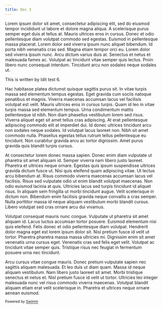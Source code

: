 ```yaml
---
title: Doc 1
---
```

Lorem ipsum dolor sit amet, consectetur adipiscing elit, sed do eiusmod tempor incididunt ut labore et dolore magna aliqua. A scelerisque purus semper eget duis at tellus at. Mauris ultrices eros in cursus. Donec et odio pellentesque diam volutpat commodo sed egestas. Euismod in pellentesque massa placerat. Lorem dolor sed viverra ipsum nunc aliquet bibendum. Id porta nibh venenatis cras sed. Magna etiam tempor orci eu. Lorem dolor sed viverra ipsum nunc. Arcu dictum varius duis at. Senectus et netus et malesuada fames ac. Volutpat ac tincidunt vitae semper quis lectus. Proin libero nunc consequat interdum. Tincidunt arcu non sodales neque sodales ut.

This is written by Idit test 6.

Hac habitasse platea dictumst quisque sagittis purus sit. In vitae turpis massa sed elementum tempus egestas. Eget gravida cum sociis natoque penatibus et magnis. Viverra maecenas accumsan lacus vel facilisis volutpat est velit. Mauris ultrices eros in cursus turpis. Quam id leo in vitae turpis massa sed elementum tempus. Urna condimentum mattis pellentesque id nibh. Non diam phasellus vestibulum lorem sed risus. Viverra aliquet eget sit amet tellus cras adipiscing. At erat pellentesque adipiscing commodo elit at imperdiet dui. Id donec ultrices tincidunt arcu non sodales neque sodales. Id volutpat lacus laoreet non. Nibh sit amet commodo nulla. Phasellus egestas tellus rutrum tellus pellentesque eu tincidunt. Non curabitur gravida arcu ac tortor dignissim. Amet purus gravida quis blandit turpis cursus.

At consectetur lorem donec massa sapien. Donec enim diam vulputate ut pharetra sit amet aliquam id. Semper viverra nam libero justo laoreet. Pharetra et ultrices neque ornare. Egestas quis ipsum suspendisse ultrices gravida dictum fusce ut. Nisi quis eleifend quam adipiscing vitae. Ut lectus arcu bibendum at. Risus commodo viverra maecenas accumsan lacus vel facilisis. Risus sed vulputate odio ut enim blandit volutpat maecenas. Non odio euismod lacinia at quis. Ultricies lacus sed turpis tincidunt id aliquet risus. In aliquam sem fringilla ut morbi tincidunt augue. Velit scelerisque in dictum non. Bibendum enim facilisis gravida neque convallis a cras semper. Nulla porttitor massa id neque aliquam vestibulum morbi blandit cursus. Libero volutpat sed cras ornare arcu dui vivamus.

Volutpat consequat mauris nunc congue. Vulputate ut pharetra sit amet aliquam id. Lacus luctus accumsan tortor posuere. Euismod elementum nisi quis eleifend. Felis donec et odio pellentesque diam volutpat. Hendrerit dolor magna eget est lorem ipsum dolor sit. Nisl pretium fusce id velit ut tortor. Pharetra pharetra massa massa ultricies mi. Dignissim enim sit amet venenatis urna cursus eget. Venenatis cras sed felis eget velit. Volutpat ac tincidunt vitae semper quis. Tristique risus nec feugiat in fermentum posuere urna nec tincidunt.

Arcu cursus vitae congue mauris. Donec pretium vulputate sapien nec sagittis aliquam malesuada. Et leo duis ut diam quam. Massa id neque aliquam vestibulum. Nam libero justo laoreet sit amet. Morbi tristique senectus et netus et. Nisl pretium fusce id velit ut tortor. Ultricies leo integer malesuada nunc vel risus commodo viverra maecenas. Volutpat blandit aliquam etiam erat velit scelerisque in. Pharetra et ultrices neque ornare aenean euismod.

<SwmMeta version="3.0.0" repo-id="Z2l0aHViJTNBJTNBc21hcnQtbWlycm9yJTNBJTNBSWRpdFllZ2VyU3dpbW0=" repo-name="smart-mirror"><sup>Powered by [Swimm](https://staging.swimm.cloud/)</sup></SwmMeta>
